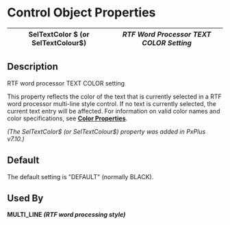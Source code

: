 # Control Object Properties

**SelTextColor $ (or SelTextColour$)** |  **_RTF Word Processor TEXT COLOR Setting_**  
---|---  
  
## Description

RTF word processor TEXT COLOR setting

This property reflects the color of the text that is currently selected in a RTF word processor multi-line style control. If no text is currently selected, the current text entry will be affected. For information on valid color names and color specifications, see [**Color Properties**](../control_object_properties/colour_properties.md).

_(The SelTextColor$ (or SelTextColour$) property was added in PxPlus v7.10.)_

## Default

The default setting is "DEFAULT" (normally BLACK).

## Used By 

**MULTI_LINE _(RTF word processing style)_**
